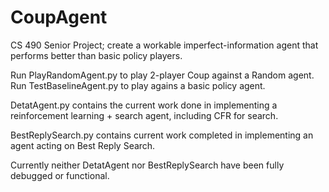# CoupAgent
CS 490 Senior Project; create a workable imperfect-information agent that performs better than basic policy players.

Run PlayRandomAgent.py to play 2-player Coup against a Random agent.
Run TestBaselineAgent.py to play agains a basic policy agent. 

DetatAgent.py contains the current work done in implementing a reinforcement learning + search agent, including CFR for search. 

BestReplySearch.py contains current work completed in implementing an agent acting on Best Reply Search.

Currently neither DetatAgent nor BestReplySearch have been fully debugged or functional.
